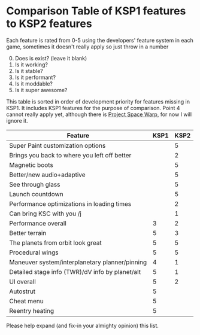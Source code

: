 
# Comparison Table of KSP1 features to KSP2 features

Each feature is rated from 0-5 using the developers' feature system in each game, sometimes it doesn't really apply so just throw in a number

0. Does is exist? (leave it blank)
1. Is it working?
2. Is it stable?
3. Is it performant?
4. Is it moddable?
5. Is it super awesome?

This table is sorted in order of development priority for features missing in KSP1. It includes KSP1 features for the purpose of comparison. Point 4 cannot really apply yet, although there is [Project Space Warp](https://github.com/X606/SpaceWarp), for now I will ignore it.

Feature | KSP1 | KSP2
---------|----------|---------
 Super Paint customization options |  | 5
 Brings you back to where you left off better |  | 2
 Magnetic boots |  | 5
 Better/new audio+adaptive |  | 5
 See through glass |  | 5
 Launch countdown |  | 5
 Performance optimizations in loading times |  | 2
 Can bring KSC with you /j |  | 1
 Performance overall | 3 | 2
 Better terrain | 5 | 3
 The planets from orbit look great | 5 | 5
 Procedural wings | 5 | 5
 Maneuver system/interplanetary planner/pinning | 4 | 1
 Detailed stage info (TWR)/dV info by planet/alt | 5 | 1
 UI overall | 5 | 2
 Autostrut | 5 |
 Cheat menu | 5 |
 Reentry heating | 5 |

Please help expand (and fix-in your almighty opinion) this list.
